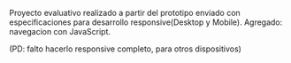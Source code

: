 Proyecto evaluativo realizado a partir del prototipo enviado con especificaciones para desarrollo responsive(Desktop y Mobile).
Agregado: navegacion con JavaScript.

(PD: falto hacerlo responsive completo, para otros dispositivos)
